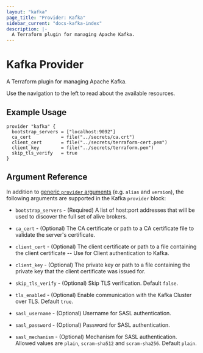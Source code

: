 ```yaml
---
layout: "kafka"
page_title: "Provider: Kafka"
sidebar_current: "docs-kafka-index"
description: |-
  A Terraform plugin for managing Apache Kafka.
---
```


# Kafka Provider

A Terraform plugin for managing Apache Kafka.

Use the navigation to the left to read about the available resources.

## Example Usage

```hcl
provider "kafka" {
  bootstrap_servers = ["localhost:9092"]
  ca_cert           = file("../secrets/ca.crt")
  client_cert       = file("../secrets/terraform-cert.pem")
  client_key        = file("../secrets/terraform.pem")
  skip_tls_verify   = true
}
```

## Argument Reference

In addition to [generic `provider` arguments](https://www.terraform.io/docs/configuration/providers.html)
(e.g. `alias` and `version`), the following arguments are supported in the Kafka
 `provider` block:

* `bootstrap_servers` - (Required) A list of host:port addresses that will be used
  to discover the full set of alive brokers.

* `ca_cert` - (Optional) The CA certificate or path to a CA certificate file to
  validate the server's certificate.

* `client_cert` - (Optional) The client certificate or path to a file containing
  the client certificate -- Use for Client authentication to Kafka.

* `client_key` - (Optional) The private key or path to a file containing the private
  key that the client certificate was issued for.

* `skip_tls_verify` - (Optional) Skip TLS verification. Default `false`.

* `tls_enabled` - (Optional) Enable communication with the Kafka Cluster over TLS.
  Default `true`.

* `sasl_username` - (Optional) Username for SASL authentication.

* `sasl_password` - (Optional) Password for SASL authentication.

* `sasl_mechanism` - (Optional) Mechanism for SASL authentication. Allowed values
  are `plain`, `scram-sha512` and `scram-sha256`. Default `plain`.
